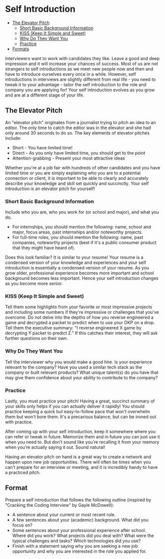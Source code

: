 # Self Introduction

- [The Elevator Pitch](#the–elevator-pitch)
  - [Short Basic Background Information](#short-basic-background-information)
  - [KISS (Keep It Simple and Sweet)](#kiss-keep-it-simple-and-sweet)
  - [Why Do They Want You](#why-do-they-want-you)
  - [Practice](#practice)
- [Formats](#formats)

Interviewers want to work with candidates they like. Leave a good and deep impression and it will increase your chances of success. Most of us are not strangers to self introductions as we meet new people now and then and have to introduce ourselves every once in a while. However, self introductions in interviews are slightly different from real life - you need to tweak it to your advantage - tailor the self introduction to the role and company you are applying for! Your self introduction evolves as you grow and are at a different stage of your life.

## The Elevator Pitch

An "elevator pitch" originates from a journalist trying to pitch an idea to an editor. The only time to catch the editor was in the elevator and she had only around 30 seconds to do so. The key elements of elevator pitches include:

- Short - You have limited time!
- Direct - As you only have limited time, you should get to the point
- Attention-grabbing - Present your most attractive ideas

Whether you're at a job fair with hundreds of other candidates and you have limited time or you are simply explaining who you are to a potential connection or client, it is important to be able to clearly and accurately describe your knowledge and skill set quickly and succinctly. Your self introduction is an elevator pitch for yourself!

### Short Basic Background Information

Include who you are, who you work for (or school and major), and what you do.

- For internships, you should mention the following: name, school and major, focus areas, past internships and/or noteworthy projects.
- For full-time roles, you should mention the following: name, past companies, noteworthy projects (best if it's a public consumer product that they might have heard of).

Does this look familiar? It is similar to your resume! Your resume is a condensed version of your knowledge and experiences and your self introduction is essentially a condensed version of your resume. As you grow older, professional experience becomes more important and school background becomes less important. Hence your self introduction changes as you become more senior.

### KISS (Keep It Simple and Sweet)

Tell them some highlights from your favorite or most impressive projects and including some numbers if they're impressive or challenges that you've overcome. Do not delve into the depths of how you reverse engineered a game and decrypted a packet to predict when to use your DKP on a drop. Tell them the executive summary: "I reverse engineered X game by decrypting Y packet to predict Z." If this catches their interest, they will ask further questions on their own.

### Why Do They Want You

Tell the interviewer why you would make a good hire. Is your experience relevant to the company? Have you used a similar tech stack as the company or built relevant products? What unique talent(s) do you have that may give them confidence about your ability to contribute to the company?

### Practice

Lastly, you must practice your pitch! Having a great, succinct summary of your skills only helps if you can actually deliver it rapidly! You should practice keeping a quick but easy-to-follow pace that won't overwhelm them but won't bore them. It's a precarious balance, but can be ironed out with practice.

After coming up with your self introduction, keep it somewhere where you can refer or tweak in future. Memorize them and in future you can just use it when you need to. But don’t sound like you’re recalling it from your memory when you’re actually saying it out. Sound natural!

Having an elevator pitch on hand is a great way to create a network and happen upon new job opportunities. There will often be times when you can't prepare for an interview or meeting, and it is incredibly handy to have a practiced pitch.

## Format

Prepare a self introduction that follows the following outline (inspired by "Cracking the Coding Interview" by Gayle McDowell):

- A sentence about your current or most recent role.
- A few sentences about your (academic) background. What did you focus on?
- Some sentences about your professional experience after school. Where did you work? What projects did you deal with? What were the typical challenges and tasks? Which technologies did you use?
- Finish with a statement saying why you are seeking a new job opportunity and why you are interested in the role you applied for.

